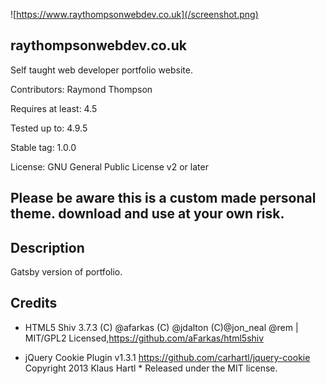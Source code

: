 ![https://www.raythompsonwebdev.co.uk](/screenshot.png)

## raythompsonwebdev.co.uk 

Self taught web developer portfolio website. 


Contributors: Raymond Thompson

Requires at least: 4.5

Tested up to: 4.9.5

Stable tag: 1.0.0

License: GNU General Public License v2 or later

## Please be aware this is a custom made personal theme. download and use at your own risk.

## Description 

Gatsby version of portfolio.


## Credits 

* HTML5 Shiv 3.7.3 (C) @afarkas (C) @jdalton (C)@jon_neal @rem | MIT/GPL2 Licensed,https://github.com/aFarkas/html5shiv

*  jQuery Cookie Plugin v1.3.1 https://github.com/carhartl/jquery-cookie Copyright 2013 Klaus Hartl * Released under the MIT license.

